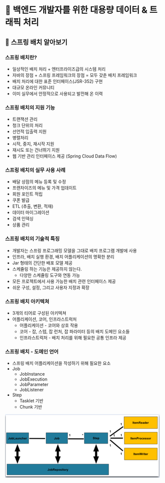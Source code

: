 # :book: 백엔드 개발자를 위한 대용량 데이터 & 트래픽 처리
## :pushpin: 스프링 배치 알아보기

### 스프링 배치란?
- 일상적인 배치 처리 + 엔터프라이즈급의 시스템 처리
- 자바의 장점 + 스프링 프레임워크의 장점 = 모두 갖춘 배치 프레임워크
- 배치 처리에 대한 표준 인터페이스(JSR-352) 구현
- 대규모 온라인 커뮤니티
- 이미 실무에서 안정적으로 사용되고 발전해 온 이력

### 스프링 배치의 지원 기능
- 트랜잭션 관리
- 청크 단위의 처리
- 선언적 입출력 지원
- 병렬처리
- 시작, 중지, 재시작 지원
- 재시도 또는 건너뛰기 지원
- 웹 기반 관리 인터페이스 제공 (Spring Cloud Data Flow)

### 스프링 배치의 실무 사용 사례
- 배달 상점의 메뉴 등록 및 수정
- 프랜차이즈의 메뉴 및 가격 업데이트
- 회원 포인트 적립
- 쿠폰 발급
- ETL (추출, 변환, 적재)
- 데이터 마이그레이션
- 검색 인덱싱
- 상품 관리

### 스프링 배치의 기술적 특징
- 개발자는 스프링 프로그래밍 모델을 그대로 배치 프로그램 개발에 사용
- 인프라, 배치 실행 환경, 배치 어플리케이션의 명확한 분리
- Jar 형태의 간단한 배포 모델 제공
- 스케쥴링 하는 기능은 제공하지 않는다.
  - 다양한 스케쥴링 도구와 연동 가능
- 모든 프로젝트에서 사용 가능한 배치 관련 인터페이스 제공
- 쉬운 구성, 설정, 그리고 사용자 지정과 확장

### 스프링 배치 아키텍쳐
- 3개의 티어로 구성된 아키텍쳐
- 어플리케이션, 코어, 인프라스트럭처
  - 어플리케이션 - 코어와 상호 작용
  - 코어 - 잡, 스텝, 잡 런처, 잡 파라미터 등의 배치 도메인 요소들
  - 인프라스트럭처 - 배치 처리를 위해 필요한 공통 인프라 제공

### 스프링 배치 - 도메인 언어
- 스프링 배치 어플리케이션을 작성하기 위해 필요한 요소
- Job
  - JobInstance
  - JobExecution
  - JobParameter
  - JobListener
- Step
  - Tasklet 기반
  - Chunk 기반 

![](../images/스프링배치요소.png)